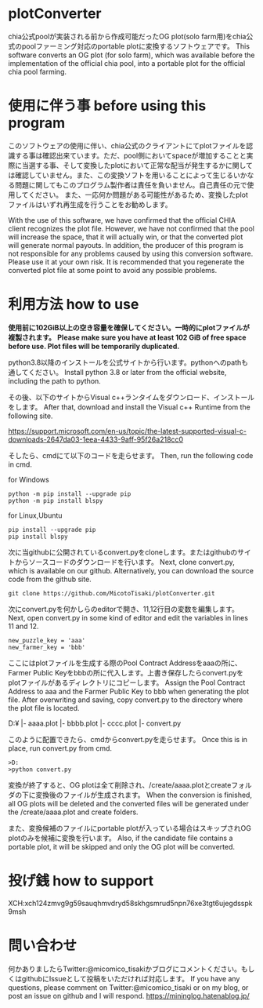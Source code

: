 # plotConverter
chia公式poolが実装される前から作成可能だったOG plot(solo farm用)をchia公式のpoolファーミング対応のportable plotに変換するソフトウェアです。
This software converts an OG plot (for solo farm), which was available before the implementation of the official chia pool, into a portable plot for the official chia pool farming.

# 使用に伴う事 before using this program
このソフトウェアの使用に伴い、chia公式のクライアントにてplotファイルを認識する事は確認出来ています。ただ、pool側においてspaceが増加することと実際に当選する事、そして変換したplotにおいて正常な配当が発生するかに関しては確認していません。また、この変換ソフトを用いることによって生じるいかなる問題に関してもこのプログラム製作者は責任を負いません。自己責任の元で使用してください。
また、一応何か問題がある可能性があるため、変換したplotファイルはいずれ再生成を行うことをお勧めします。

With the use of this software, we have confirmed that the official CHIA client recognizes the plot file. However, we have not confirmed that the pool will increase the space, that it will actually win, or that the converted plot will generate normal payouts. In addition, the producer of this program is not responsible for any problems caused by using this conversion software. Please use it at your own risk.
It is recommended that you regenerate the converted plot file at some point to avoid any possible problems.

# 利用方法 how to use
__使用前に102GiB以上の空き容量を確保してください。一時的にplotファイルが複製されます。__
__Please make sure you have at least 102 GiB of free space before use. Plot files will be temporarily duplicated.__

python3.8以降のインストールを公式サイトから行います。pythonへのpathも通してください。
Install python 3.8 or later from the official website, including the path to python.

その後、以下のサイトからVisual c++ランタイムをダウンロード、インストールをします。
After that, download and install the Visual c++ Runtime from the following site.

https://support.microsoft.com/en-us/topic/the-latest-supported-visual-c-downloads-2647da03-1eea-4433-9aff-95f26a218cc0

そしたら、cmdにて以下のコードを走らせます。
Then, run the following code in cmd.

for Windows
```
python -m pip install --upgrade pip
python -m pip install blspy
```

for Linux,Ubuntu
```
pip install --upgrade pip
pip install blspy
```

次に当githubに公開されているconvert.pyをcloneします。またはgithubのサイトからソースコードのダウンロードを行います。
Next, clone convert.py, which is available on our github. Alternatively, you can download the source code from the github site.
```
git clone https://github.com/MicotoTisaki/plotConverter.git
```

次にconvert.pyを何かしらのeditorで開き、11,12行目の変数を編集します。
Next, open convert.py in some kind of editor and edit the variables in lines 11 and 12.
```
new_puzzle_key = 'aaa'
new_farmer_key = 'bbb'
```
ここにはplotファイルを生成する際のPool Contract Addressをaaaの所に、Farmer Public Keyをbbbの所に代入します。上書き保存したらconvert.pyをplotファイルがあるディレクトリにコピーします。
Assign the Pool Contract Address to aaa and the Farmer Public Key to bbb when generating the plot file. After overwriting and saving, copy convert.py to the directory where the plot file is located.

D:¥
 |- aaaa.plot
 |- bbbb.plot
 |- cccc.plot
 |- convert.py

このように配置できたら、cmdからconvert.pyを走らせます。
Once this is in place, run convert.py from cmd.

```
>D:
>python convert.py
```

変換が終了すると、OG plotは全て削除され、/create/aaaa.plotとcreateフォルダの下に変換後のファイルが生成されます。
When the conversion is finished, all OG plots will be deleted and the converted files will be generated under the /create/aaaa.plot and create folders.

また、変換候補のファイルにportable plotが入っている場合はスキップされOG plotのみを候補に変換を行います。
Also, if the candidate file contains a portable plot, it will be skipped and only the OG plot will be converted.

# 投げ銭 how to support
XCH:xch124zmvg9g59sauqhmvdryd58skhgsmrud5npn76xe3tgt6ujegdsspk9msh

# 問い合わせ
何かありましたらTwitter:@micomico_tisakiかブログにコメントください。もしくはgithubにIssueとして投稿をいただければ対応します。
If you have any questions, please comment on Twitter:@micomico_tisaki or on my blog, or post an issue on github and I will respond.
https://mininglog.hatenablog.jp/
